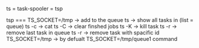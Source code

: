 ts = task-spooler = tsp

tsp <command> === TS_SOCKET=/tmp <command> -> add <command> to the queue
ts -> show all tasks in (list = queue)
ts -c <command> -> cat
ts -C -> clear finshed jobs
ts -K <id> -> kill task
ts -r -> remove last task in queue
ts -r <id> -> remove task with spacific id
TS_SOCKET=/tmp -> by defualt
TS_SOCKET=/tmp/queue1 command